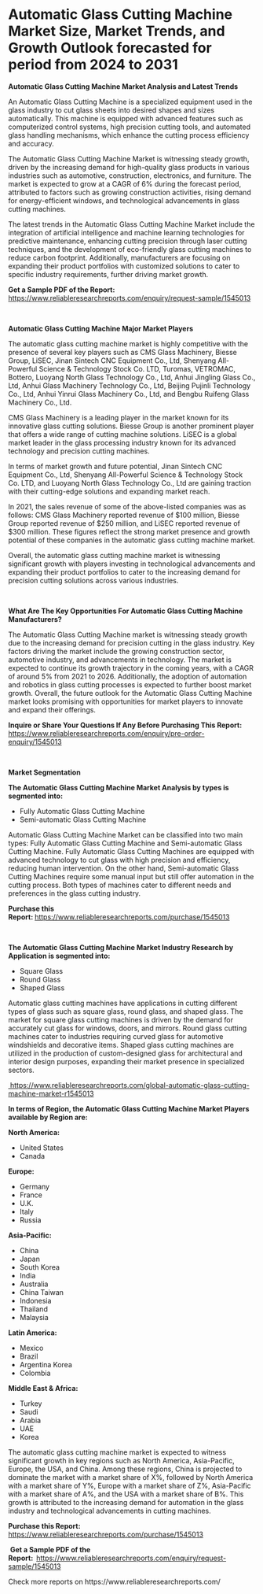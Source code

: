 <p><h1>Automatic Glass Cutting Machine Market Size, Market Trends, and Growth Outlook forecasted for period from 2024 to 2031</h1></p><p><strong>Automatic Glass Cutting Machine Market Analysis and Latest Trends</strong></p>
<p><p>An Automatic Glass Cutting Machine is a specialized equipment used in the glass industry to cut glass sheets into desired shapes and sizes automatically. This machine is equipped with advanced features such as computerized control systems, high precision cutting tools, and automated glass handling mechanisms, which enhance the cutting process efficiency and accuracy.</p><p>The Automatic Glass Cutting Machine Market is witnessing steady growth, driven by the increasing demand for high-quality glass products in various industries such as automotive, construction, electronics, and furniture. The market is expected to grow at a CAGR of 6% during the forecast period, attributed to factors such as growing construction activities, rising demand for energy-efficient windows, and technological advancements in glass cutting machines.</p><p>The latest trends in the Automatic Glass Cutting Machine Market include the integration of artificial intelligence and machine learning technologies for predictive maintenance, enhancing cutting precision through laser cutting techniques, and the development of eco-friendly glass cutting machines to reduce carbon footprint. Additionally, manufacturers are focusing on expanding their product portfolios with customized solutions to cater to specific industry requirements, further driving market growth.</p></p>
<p><strong>Get a Sample PDF of the Report:&nbsp;</strong> <a href="https://www.reliableresearchreports.com/enquiry/request-sample/1545013">https://www.reliableresearchreports.com/enquiry/request-sample/1545013</a></p>
<p>&nbsp;</p>
<p><strong>Automatic Glass Cutting Machine Major Market Players</strong></p>
<p><p>The automatic glass cutting machine market is highly competitive with the presence of several key players such as CMS Glass Machinery, Biesse Group, LiSEC, Jinan Sintech CNC Equipment Co., Ltd, Shenyang All-Powerful Science & Technology Stock Co. LTD, Turomas, VETROMAC, Bottero, Luoyang North Glass Technology Co., Ltd, Anhui Jingling Glass Co., Ltd, Anhui Glass Machinery Technology Co., Ltd, Beijing Pujinli Technology Co., Ltd, Anhui Yinrui Glass Machinery Co., Ltd, and Bengbu Ruifeng Glass Machinery Co., Ltd.</p><p>CMS Glass Machinery is a leading player in the market known for its innovative glass cutting solutions. Biesse Group is another prominent player that offers a wide range of cutting machine solutions. LiSEC is a global market leader in the glass processing industry known for its advanced technology and precision cutting machines.</p><p>In terms of market growth and future potential, Jinan Sintech CNC Equipment Co., Ltd, Shenyang All-Powerful Science & Technology Stock Co. LTD, and Luoyang North Glass Technology Co., Ltd are gaining traction with their cutting-edge solutions and expanding market reach.</p><p>In 2021, the sales revenue of some of the above-listed companies was as follows: CMS Glass Machinery reported revenue of $100 million, Biesse Group reported revenue of $250 million, and LiSEC reported revenue of $300 million. These figures reflect the strong market presence and growth potential of these companies in the automatic glass cutting machine market.</p><p>Overall, the automatic glass cutting machine market is witnessing significant growth with players investing in technological advancements and expanding their product portfolios to cater to the increasing demand for precision cutting solutions across various industries.</p></p>
<p>&nbsp;</p>
<p><strong>What Are The Key Opportunities For Automatic Glass Cutting Machine Manufacturers?</strong></p>
<p><p>The Automatic Glass Cutting Machine market is witnessing steady growth due to the increasing demand for precision cutting in the glass industry. Key factors driving the market include the growing construction sector, automotive industry, and advancements in technology. The market is expected to continue its growth trajectory in the coming years, with a CAGR of around 5% from 2021 to 2026. Additionally, the adoption of automation and robotics in glass cutting processes is expected to further boost market growth. Overall, the future outlook for the Automatic Glass Cutting Machine market looks promising with opportunities for market players to innovate and expand their offerings.</p></p>
<p><strong>Inquire or Share Your Questions If Any Before Purchasing This Report:</strong> <a href="https://www.reliableresearchreports.com/enquiry/pre-order-enquiry/1545013">https://www.reliableresearchreports.com/enquiry/pre-order-enquiry/1545013</a></p>
<p>&nbsp;</p>
<p><strong>Market Segmentation</strong></p>
<p><strong>The Automatic Glass Cutting Machine Market Analysis by types is segmented into:</strong></p>
<p><ul><li>Fully Automatic Glass Cutting Machine</li><li>Semi-automatic Glass Cutting Machine</li></ul></p>
<p><p>Automatic Glass Cutting Machine Market can be classified into two main types: Fully Automatic Glass Cutting Machine and Semi-automatic Glass Cutting Machine. Fully Automatic Glass Cutting Machines are equipped with advanced technology to cut glass with high precision and efficiency, reducing human intervention. On the other hand, Semi-automatic Glass Cutting Machines require some manual input but still offer automation in the cutting process. Both types of machines cater to different needs and preferences in the glass cutting industry.</p></p>
<p><strong>Purchase this Report:&nbsp;</strong><a href="https://www.reliableresearchreports.com/purchase/1545013">https://www.reliableresearchreports.com/purchase/1545013</a></p>
<p>&nbsp;</p>
<p><strong>The Automatic Glass Cutting Machine Market Industry Research by Application is segmented into:</strong></p>
<p><ul><li>Square Glass</li><li>Round Glass</li><li>Shaped Glass</li></ul></p>
<p><p>Automatic glass cutting machines have applications in cutting different types of glass such as square glass, round glass, and shaped glass. The market for square glass cutting machines is driven by the demand for accurately cut glass for windows, doors, and mirrors. Round glass cutting machines cater to industries requiring curved glass for automotive windshields and decorative items. Shaped glass cutting machines are utilized in the production of custom-designed glass for architectural and interior design purposes, expanding their market presence in specialized sectors.</p></p>
<p><a href="https://www.reliableresearchreports.com/global-automatic-glass-cutting-machine-market-r1545013">&nbsp;https://www.reliableresearchreports.com/global-automatic-glass-cutting-machine-market-r1545013</a></p>
<p><strong>In terms of Region, the Automatic Glass Cutting Machine Market Players available by Region are:</strong></p>
<p>
    <p> <strong> North America: </strong>
        <ul>
            <li>United States</li>
            <li>Canada</li>
        </ul>
        </p> 
    <p> <strong> Europe: </strong>
        <ul>
            <li>Germany</li>
            <li>France</li>
            <li>U.K.</li>
            <li>Italy</li>
            <li>Russia</li>
        </ul>
        </p> 
    <p> <strong> Asia-Pacific: </strong>
        <ul>
            <li>China</li>
            <li>Japan</li>
            <li>South Korea</li>
            <li>India</li>
            <li>Australia</li>
            <li>China Taiwan</li>
            <li>Indonesia</li>
            <li>Thailand</li>
            <li>Malaysia</li>
        </ul>
        </p> 
    <p> <strong> Latin America: </strong>
        <ul>
            <li>Mexico</li>
            <li>Brazil</li>
            <li>Argentina Korea</li>
            <li>Colombia</li>
        </ul>
        </p> 
    <p> <strong> Middle East & Africa: </strong>
        <ul>
            <li>Turkey</li>
            <li>Saudi</li>
            <li>Arabia</li>
            <li>UAE</li>
            <li>Korea</li>
        </ul>
    </p>
    </p>
<p><p>The automatic glass cutting machine market is expected to witness significant growth in key regions such as North America, Asia-Pacific, Europe, the USA, and China. Among these regions, China is projected to dominate the market with a market share of X%, followed by North America with a market share of Y%, Europe with a market share of Z%, Asia-Pacific with a market share of A%, and the USA with a market share of B%. This growth is attributed to the increasing demand for automation in the glass industry and technological advancements in cutting machines.</p></p>
<p><strong>Purchase this Report: </strong><a href="https://www.reliableresearchreports.com/purchase/1545013">https://www.reliableresearchreports.com/purchase/1545013</a></p>
<p>&nbsp;<strong>Get a Sample PDF of the Report:&nbsp;&nbsp;</strong><a href="https://www.reliableresearchreports.com/enquiry/request-sample/1545013">https://www.reliableresearchreports.com/enquiry/request-sample/1545013</a></p>
<p><strong></strong></p>
<p>Check more reports on https://www.reliableresearchreports.com/</p>